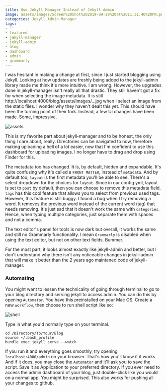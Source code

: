 ```yaml
---
title: Use Jekyll Manager Instead of Jekyll Admin
image: assets/images/Screen%20Shot%202019-09-29%20at%2011.31.40%20PM.png
categories: Jekyll Admin Manager
tags:
- ''
- featured
- jekyll-manager
- jekyll-admin
- blog
- dashboard
- admin
- grammarly
---
```


I was hesitant in making a change at first, since I just started blogging using Jekyll. Looking at how updates are freshly being added to the jekyll-admin library made me think it's more intuitive. I am wrong. However, the upgrades done in jekyll-manager isn't really all that drastic. They still haven't got a fix for when selecting the image metadata. It is still http://localhost:4000/blog/assets/images/...jpg when I select an image from the static files. I wonder why they haven't dealt this yet. This should have been the turning point of their fork. Instead, a few UI changes have been made. Some, impressive.

![assets](/blog/assets/images/Screen%20Shot%202019-09-29%20at%2011.32.59%20PM.png)

This is my favorite part about jekyll-manager and to be honest, the only thing I care about, really. Directories can be navigated to now, therefore making uploading a hell of a lot easier, now that I'm confident to use this dashboard for uploading images. I no longer have to drag and drop using Finder for this. 

The metadata too has changed. It is, by default, hidden and expandable. It's quite confusing why it's called a `FRONT MATTER`, instead of `metadata`. And by default too, `layout` is the first metadata you'll be able to see. There's a select dropdown for the choices for `layout`. Since in our config.yml, layout is set to `post` by default, then you can choose to remove this metadata field. `tags` has this cool feature that allows you to select from previous used tags. However, this feature is still buggy. I found a bug when I try removing a word. It removes the previous word instead of the current word (tag) that needs removing. It's just sad that it doesn't work the same with `categories`. Hence, when typing multiple categories, just separate them with spaces and not a comma.

The text editor's panel for tools is now dark but overall, it works the same and still no Grammarly functionality. I mean `Grammarly` is disabled when using the text editor, but not on other text fields.  Bummer.

For the most part, it looks almost exactly like jekyll-admin and better, but I don't understand why there isn't any noticeable changes in jekyll-admin that will make it better than the 2 years ago maintaned code of jekyll-manager.

### Automating
You might want to lessen the technicality of going through terminal to go to your blog directory and serving jekyll to access admin. You can do this by opening `Automator`. You have this preinstalled on your Mac OS. Create a new `workflow`, then choose to run shell script like so:

![shell](/blog/assets/images/Screen%20Shot%202019-10-02%20at%209.07.22%20PM.png)

Type in what you'd normally type on your terminal.

```
cd /Directory/To/Your/Blog
source ~/.bash_profile
bundle exec jekyll serve --watch
```

If you run it and everything goes smoothly, try opening `localhost:4000/admin` on your browser. That's how you'll know if it works. And if it does, you may close the `Automator` and it'll ask you to save the script. Save it as Application to your preferred directory. If you ever need to access the admin dashboard of your blog, just double-click like you would on a normal app. You might be surprised. This also works for pushing all your changes to github.
